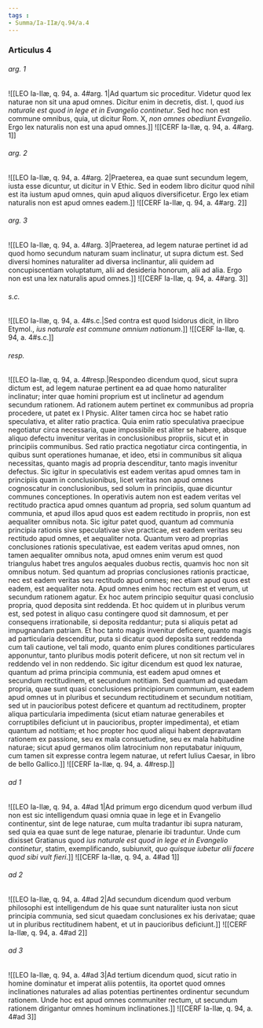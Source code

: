 ```yaml
---
tags : 
- Summa/Ia-IIæ/q.94/a.4
---
```


### Articulus 4

###### arg. 1
![[LEO Ia-IIæ, q. 94, a. 4#arg. 1|Ad quartum sic proceditur. Videtur quod lex naturae non sit una apud omnes. Dicitur enim in decretis, dist. I, quod *ius naturale est quod in lege et in Evangelio continetur*. Sed hoc non est commune omnibus, quia, ut dicitur Rom. X, *non omnes obediunt Evangelio*. Ergo lex naturalis non est una apud omnes.]]
![[CERF Ia-IIæ, q. 94, a. 4#arg. 1]]

###### arg. 2
![[LEO Ia-IIæ, q. 94, a. 4#arg. 2|Praeterea, ea quae sunt secundum legem, iusta esse dicuntur, ut dicitur in V Ethic. Sed in eodem libro dicitur quod nihil est ita iustum apud omnes, quin apud aliquos diversificetur. Ergo lex etiam naturalis non est apud omnes eadem.]]
![[CERF Ia-IIæ, q. 94, a. 4#arg. 2]]

###### arg. 3
![[LEO Ia-IIæ, q. 94, a. 4#arg. 3|Praeterea, ad legem naturae pertinet id ad quod homo secundum naturam suam inclinatur, ut supra dictum est. Sed diversi homines naturaliter ad diversa inclinantur, alii quidem ad concupiscentiam voluptatum, alii ad desideria honorum, alii ad alia. Ergo non est una lex naturalis apud omnes.]]
![[CERF Ia-IIæ, q. 94, a. 4#arg. 3]]

###### s.c.
![[LEO Ia-IIæ, q. 94, a. 4#s.c.|Sed contra est quod Isidorus dicit, in libro Etymol., *ius naturale est commune omnium nationum*.]]
![[CERF Ia-IIæ, q. 94, a. 4#s.c.]]

###### resp.
![[LEO Ia-IIæ, q. 94, a. 4#resp.|Respondeo dicendum quod, sicut supra dictum est, ad legem naturae pertinent ea ad quae homo naturaliter inclinatur; inter quae homini proprium est ut inclinetur ad agendum secundum rationem. Ad rationem autem pertinet ex communibus ad propria procedere, ut patet ex I Physic. Aliter tamen circa hoc se habet ratio speculativa, et aliter ratio practica. Quia enim ratio speculativa praecipue negotiatur circa necessaria, quae impossibile est aliter se habere, absque aliquo defectu invenitur veritas in conclusionibus propriis, sicut et in principiis communibus. Sed ratio practica negotiatur circa contingentia, in quibus sunt operationes humanae, et ideo, etsi in communibus sit aliqua necessitas, quanto magis ad propria descenditur, tanto magis invenitur defectus. Sic igitur in speculativis est eadem veritas apud omnes tam in principiis quam in conclusionibus, licet veritas non apud omnes cognoscatur in conclusionibus, sed solum in principiis, quae dicuntur communes conceptiones. In operativis autem non est eadem veritas vel rectitudo practica apud omnes quantum ad propria, sed solum quantum ad communia, et apud illos apud quos est eadem rectitudo in propriis, non est aequaliter omnibus nota. Sic igitur patet quod, quantum ad communia principia rationis sive speculativae sive practicae, est eadem veritas seu rectitudo apud omnes, et aequaliter nota. Quantum vero ad proprias conclusiones rationis speculativae, est eadem veritas apud omnes, non tamen aequaliter omnibus nota, apud omnes enim verum est quod triangulus habet tres angulos aequales duobus rectis, quamvis hoc non sit omnibus notum. Sed quantum ad proprias conclusiones rationis practicae, nec est eadem veritas seu rectitudo apud omnes; nec etiam apud quos est eadem, est aequaliter nota. Apud omnes enim hoc rectum est et verum, ut secundum rationem agatur. Ex hoc autem principio sequitur quasi conclusio propria, quod deposita sint reddenda. Et hoc quidem ut in pluribus verum est, sed potest in aliquo casu contingere quod sit damnosum, et per consequens irrationabile, si deposita reddantur; puta si aliquis petat ad impugnandam patriam. Et hoc tanto magis invenitur deficere, quanto magis ad particularia descenditur, puta si dicatur quod deposita sunt reddenda cum tali cautione, vel tali modo, quanto enim plures conditiones particulares apponuntur, tanto pluribus modis poterit deficere, ut non sit rectum vel in reddendo vel in non reddendo. Sic igitur dicendum est quod lex naturae, quantum ad prima principia communia, est eadem apud omnes et secundum rectitudinem, et secundum notitiam. Sed quantum ad quaedam propria, quae sunt quasi conclusiones principiorum communium, est eadem apud omnes ut in pluribus et secundum rectitudinem et secundum notitiam, sed ut in paucioribus potest deficere et quantum ad rectitudinem, propter aliqua particularia impedimenta (sicut etiam naturae generabiles et corruptibiles deficiunt ut in paucioribus, propter impedimenta), et etiam quantum ad notitiam; et hoc propter hoc quod aliqui habent depravatam rationem ex passione, seu ex mala consuetudine, seu ex mala habitudine naturae; sicut apud germanos olim latrocinium non reputabatur iniquum, cum tamen sit expresse contra legem naturae, ut refert Iulius Caesar, in libro de bello Gallico.]]
![[CERF Ia-IIæ, q. 94, a. 4#resp.]]

###### ad 1
![[LEO Ia-IIæ, q. 94, a. 4#ad 1|Ad primum ergo dicendum quod verbum illud non est sic intelligendum quasi omnia quae in lege et in Evangelio continentur, sint de lege naturae, cum multa tradantur ibi supra naturam, sed quia ea quae sunt de lege naturae, plenarie ibi traduntur. Unde cum dixisset Gratianus quod *ius naturale est quod in lege et in Evangelio continetur*, statim, exemplificando, subiunxit, *quo quisque iubetur alii facere quod sibi vult fieri*.]]
![[CERF Ia-IIæ, q. 94, a. 4#ad 1]]

###### ad 2
![[LEO Ia-IIæ, q. 94, a. 4#ad 2|Ad secundum dicendum quod verbum philosophi est intelligendum de his quae sunt naturaliter iusta non sicut principia communia, sed sicut quaedam conclusiones ex his derivatae; quae ut in pluribus rectitudinem habent, et ut in paucioribus deficiunt.]]
![[CERF Ia-IIæ, q. 94, a. 4#ad 2]]

###### ad 3
![[LEO Ia-IIæ, q. 94, a. 4#ad 3|Ad tertium dicendum quod, sicut ratio in homine dominatur et imperat aliis potentiis, ita oportet quod omnes inclinationes naturales ad alias potentias pertinentes ordinentur secundum rationem. Unde hoc est apud omnes communiter rectum, ut secundum rationem dirigantur omnes hominum inclinationes.]]
![[CERF Ia-IIæ, q. 94, a. 4#ad 3]]

